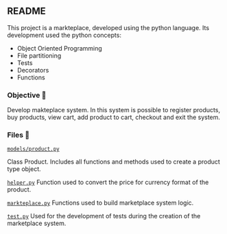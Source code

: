 ## README

This project is a markteplace, developed using the python language. Its development used the python concepts:

- Object Oriented Programming
- File partitioning
- Tests
- Decorators
- Functions


### Objective :dart:
Develop makteplace system. In this system is possible to register products, buy products, view cart, add product to cart, checkout and exit the system.


### Files :page_with_curl:

[``models/product.py``](models\product.py) 

Class Product. Includes all functions and methods used to create a product type object.

[``helper.py``](utils\helper.py)
Function used to convert the price for currency format of the product.

[``markteplace.py``](markteplace.py)
Functions used to build marketplace system logic.

[``test.py``](test.py)
Used for the development of tests during the creation of the marketplace system.


